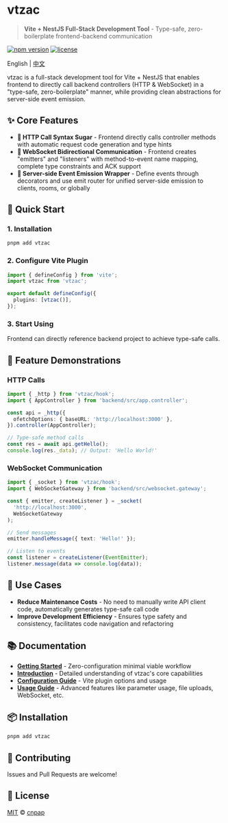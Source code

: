 # vtzac

> **Vite + NestJS Full-Stack Development Tool** - Type-safe, zero-boilerplate frontend-backend communication

[![npm version](https://img.shields.io/npm/v/vtzac.svg)](https://www.npmjs.com/package/vtzac)
[![license](https://img.shields.io/npm/l/vtzac.svg)](https://github.com/cnpap/vtzac/blob/main/LICENSE.md)

English | [中文](./README.zh.md)

vtzac is a full-stack development tool for Vite + NestJS that enables frontend to directly call backend controllers (HTTP & WebSocket) in a "type-safe, zero-boilerplate" manner, while providing clean abstractions for server-side event emission.

## ✨ Core Features

- **🔗 HTTP Call Syntax Sugar** - Frontend directly calls controller methods with automatic request code generation and type hints
- **🔄 WebSocket Bidirectional Communication** - Frontend creates "emitters" and "listeners" with method-to-event name mapping, complete type constraints and ACK support
- **📡 Server-side Event Emission Wrapper** - Define events through decorators and use emit router for unified server-side emission to clients, rooms, or globally

## 🚀 Quick Start

### 1. Installation

```bash
pnpm add vtzac
```

### 2. Configure Vite Plugin

```ts
import { defineConfig } from 'vite';
import vtzac from 'vtzac';

export default defineConfig({
  plugins: [vtzac()],
});
```

### 3. Start Using

Frontend can directly reference backend project to achieve type-safe calls.

## 📖 Feature Demonstrations

### HTTP Calls

```ts
import { _http } from 'vtzac/hook';
import { AppController } from 'backend/src/app.controller';

const api = _http({
  ofetchOptions: { baseURL: 'http://localhost:3000' },
}).controller(AppController);

// Type-safe method calls
const res = await api.getHello();
console.log(res._data); // Output: 'Hello World!'
```

### WebSocket Communication

```ts
import { _socket } from 'vtzac/hook';
import { WebSocketGateway } from 'backend/src/websocket.gateway';

const { emitter, createListener } = _socket(
  'http://localhost:3000',
  WebSocketGateway
);

// Send messages
emitter.handleMessage({ text: 'Hello!' });

// Listen to events
const listener = createListener(EventEmitter);
listener.message(data => console.log(data));
```

## 🎯 Use Cases

- **Reduce Maintenance Costs** - No need to manually write API client code, automatically generates type-safe call code
- **Improve Development Efficiency** - Ensures type safety and consistency, facilitates code navigation and refactoring

## 📚 Documentation

- **[Getting Started](https://vtzac.opss.dev/getting-started)** - Zero-configuration minimal viable workflow
- **[Introduction](https://vtzac.opss.dev/intro)** - Detailed understanding of vtzac's core capabilities
- **[Configuration Guide](https://vtzac.opss.dev/guide/configuration)** - Vite plugin options and usage
- **[Usage Guide](https://vtzac.opss.dev/guide/)** - Advanced features like parameter usage, file uploads, WebSocket, etc.

## 📦 Installation

```bash
pnpm add vtzac
```

## 🤝 Contributing

Issues and Pull Requests are welcome!

## 📄 License

[MIT](./LICENSE.md) © [cnpap](https://github.com/cnpap)
